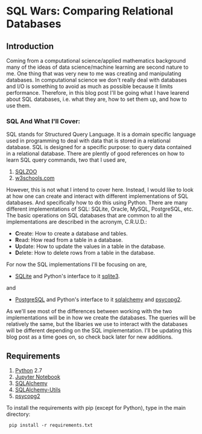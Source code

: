 # SQL Wars: Comparing Relational Databases

## Introduction
Coming from a computational science/applied mathematics background many of the ideas of data science/machine learning are second nature to me. One thing that was very new to me was creating and manipulating databases. In computational science we don't really deal with databases and I/O is something to avoid as much as possible because it limits performance. Therefore, in this blog post I'll be going what I have learend about SQL databases, i.e. what they are, how to set them up, and how to use them.

### SQL And What I'll Cover:
SQL stands for Structured Query Language. It is a domain specific language used in programming to deal with data that is stored in a relational database. SQL is designed for a specific purpose: to query data contained in a relational database. There are plently of good references on how to learn SQL query commands, two that I used are,

1. <a href="http://sqlzoo.net/">SQLZOO</a>
2. <a href="https://www.w3schools.com/sql/">w3schools.com</a>

However, this is not what I intend to cover here.  Instead, I would like to look at how one can create and interact with different implementations of SQL databases.  And specifically how to do this using Python.  There are many different implementations of SQL: SQLite, Oracle, MySQL, PostgreSQL, etc.  The basic operations on SQL databases that are common to all the implementations are described in the acronym, C.R.U.D.:

- **C**reate: How to create a database and tables.
- **R**ead: How read from a table in a database.
- **U**pdate: How to update the values in a table in the database.
- **D**elete: How to delete rows from a table in the database.


For now the SQL implementations I'll be focusing on are,

* <a href="https://www.sqlite.org/">SQLite</a> and Python's interface to it <a href="https://docs.python.org/2/library/sqlite3.html">sqlite3</a>.

and 

* <a href="https://www.postgresql.org/">PostgreSQL</a> and Python's interface to it <a href="https://www.sqlalchemy.org/">sqlalchemy</a> and <a href="http://initd.org/psycopg/">psycopg2</a>.

As we'll see most of the differences between working with the two implementations will be in how we create the databases.  The queries will be relatively the same, but the libaries we use to interact with the databases will be different depending on the SQL implementation. I'll be updating this blog post as a time goes on, so check back later for new additions.

## Requirements
1. <a href="https://www.python.org/"> Python</a> 2.7
2. <a href="http://jupyter.org/">Jupyter Notebook</a>
3. <a href="https://www.sqlalchemy.org/">SQLAlchemy</a>
4. <a href="https://sqlalchemy-utils.readthedocs.io/en/latest/">SQLAlchemy-Utils</a>
5. <a href="http://initd.org/psycopg/">psycopg2</a>

To install the requirements with pip (except for Python), type in the main directory:

<code> pip install -r requirements.txt </code>
